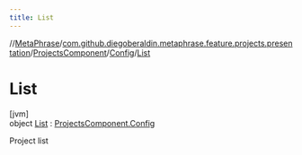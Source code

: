 ```yaml
---
title: List
---
```

//[MetaPhrase](../../../../../index.html)/[com.github.diegoberaldin.metaphrase.feature.projects.presentation](../../../index.html)/[ProjectsComponent](../../index.html)/[Config](../index.html)/[List](index.html)



# List



[jvm]\
object [List](index.html) : [ProjectsComponent.Config](../index.html)

Project list


